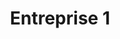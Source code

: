 ---
visibleInCms: true
title: Entreprise 1
birth: 2000
description: Lorem ipsum dolor sit amet
image: https://picsum.photos/200
persons: [alan-kay, alan-turing]
---